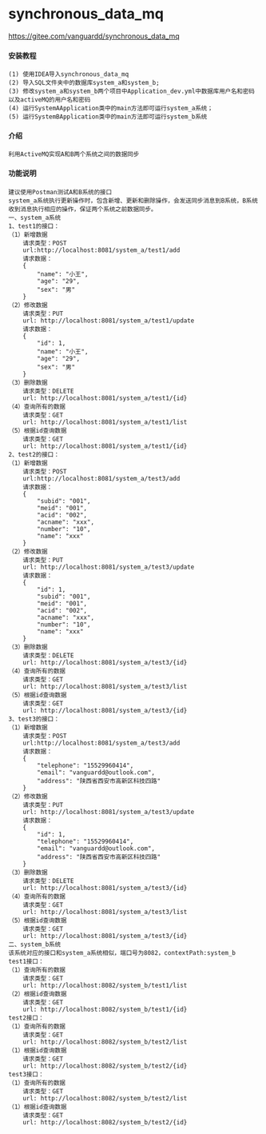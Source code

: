 # synchronous_data_mq

https://gitee.com/vanguardd/synchronous_data_mq

#### 安装教程
    (1) 使用IDEA导入synchronous_data_mq
    (2) 导入SQL文件夹中的数据库system_a和system_b;
    (3) 修改system_a和system_b两个项目中Application_dev.yml中数据库用户名和密码以及activeMQ的用户名和密码
    (4) 运行SystemAApplication类中的main方法即可运行system_a系统；
    (5) 运行SystemBApplication类中的main方法即可运行system_b系统

#### 介绍
    利用ActiveMQ实现A和B两个系统之间的数据同步

#### 功能说明
    建议使用Postman测试A和B系统的接口
    system_a系统执行更新操作时，包含新增、更新和删除操作，会发送同步消息到B系统，B系统收到消息执行相应的操作，保证两个系统之前数据同步。
    一、system_a系统
    1、test1的接口：
    （1）新增数据
        请求类型：POST
        url:http://localhost:8081/system_a/test1/add
        请求数据：
        {
        	"name": "小王",
        	"age": "29",
        	"sex": "男"
        }
    （2）修改数据
        请求类型：PUT
        url: http://localhost:8081/system_a/test1/update
        请求数据：
        {
            "id": 1,
            "name": "小王",
            "age": "29",
            "sex": "男"
        }
    （3）删除数据
        请求类型：DELETE
        url: http://localhost:8081/system_a/test1/{id}
    （4）查询所有的数据
        请求类型：GET
        url: http://localhost:8081/system_a/test1/list
    （5）根据id查询数据
        请求类型：GET
        url: http://localhost:8081/system_a/test1/{id}
    2、test2的接口：
    （1）新增数据
        请求类型：POST
        url:http://localhost:8081/system_a/test3/add
        请求数据：
        {
        	"subid": "001",
        	"meid": "001",
        	"acid": "002",
        	"acname": "xxx",
        	"number": "10",
        	"name": "xxx"
        }
    （2）修改数据
        请求类型：PUT
        url: http://localhost:8081/system_a/test3/update
        请求数据：
        {
            "id": 1,
        	"subid": "001",
        	"meid": "001",
        	"acid": "002",
        	"acname": "xxx",
        	"number": "10",
        	"name": "xxx"
        }
    （3）删除数据
        请求类型：DELETE
        url: http://localhost:8081/system_a/test3/{id}
    （4）查询所有的数据
        请求类型：GET
        url: http://localhost:8081/system_a/test3/list
    （5）根据id查询数据
        请求类型：GET
        url: http://localhost:8081/system_a/test3/{id}
    3、test3的接口：
    （1）新增数据
        请求类型：POST
        url:http://localhost:8081/system_a/test3/add
        请求数据：
        {
        	"telephone": "15529960414",
        	"email": "vanguardd@outlook.com",
        	"address": "陕西省西安市高新区科技四路"
        }
    （2）修改数据
        请求类型：PUT
        url: http://localhost:8081/system_a/test3/update
        请求数据：
        {
            "id": 1,
        	"telephone": "15529960414",
        	"email": "vanguardd@outlook.com",
        	"address": "陕西省西安市高新区科技四路"
        }
    （3）删除数据
        请求类型：DELETE
        url: http://localhost:8081/system_a/test3/{id}
    （4）查询所有的数据
        请求类型：GET
        url: http://localhost:8081/system_a/test3/list
    （5）根据id查询数据
        请求类型：GET
        url: http://localhost:8081/system_a/test3/{id} 
    二、system_b系统
    该系统对应的接口和system_a系统相似，端口号为8082，contextPath:system_b
    test1接口：
    （1）查询所有的数据
        请求类型：GET
        url: http://localhost:8082/system_b/test1/list
    （2）根据id查询数据
        请求类型：GET
        url: http://localhost:8082/system_b/test1/{id}
    test2接口：
    （1）查询所有的数据
        请求类型：GET
        url: http://localhost:8082/system_b/test2/list
    （1）根据id查询数据
        请求类型：GET
        url: http://localhost:8082/system_b/test2/{id} 
    test3接口：
    （1）查询所有的数据
        请求类型：GET
        url: http://localhost:8082/system_b/test2/list
    （1）根据id查询数据
        请求类型：GET
        url: http://localhost:8082/system_b/test2/{id} 
    


